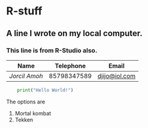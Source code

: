 # R-stuff
## A line I wrote on my local computer.  
### This line is from R-Studio also.

  |Name|Telephone|Email|
  |----|---------|-----|
  |*Jorcil Amoh*|85798347589|djijo@iol.com|
  
  ```python
      print("Hello World!")
  ```
  
  The options are
  1. Mortal kombat
  2. Tekken